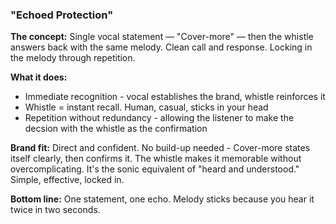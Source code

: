 ### "Echoed Protection"

 **The concept:** Single vocal statement — "Cover-more" — then the whistle answers back with the same melody. Clean call and response. Locking in the melody through repetition.

**What it does:**

- Immediate recognition - vocal establishes the brand, whistle reinforces it
- Whistle = instant recall. Human, casual, sticks in your head
- Repetition without redundancy - allowing the listener to make the decsion with the whistle as the confirmation

**Brand fit:** Direct and confident. No build-up needed - Cover-more states itself clearly, then confirms it. The whistle makes it memorable without overcomplicating. It's the sonic equivalent of "heard and understood." Simple, effective, locked in.

**Bottom line:** One statement, one echo. Melody sticks because you hear it twice in two seconds.